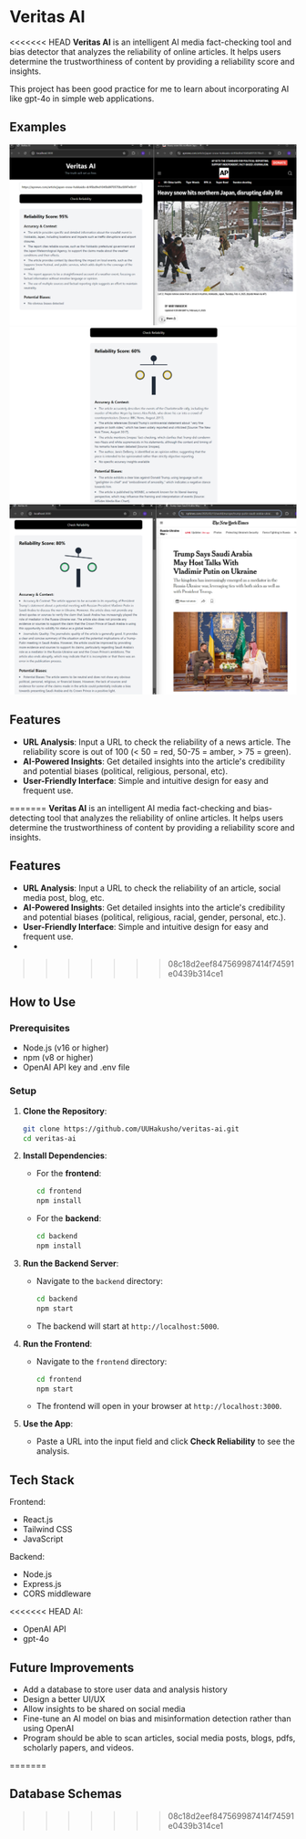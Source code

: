 # Veritas AI

<<<<<<< HEAD
**Veritas AI** is an intelligent AI media fact-checking tool and bias detector that analyzes the reliability of online articles. It helps users determine the trustworthiness of content by providing a reliability score and insights. 

This project has been good practice for me to learn about incorporating AI like gpt-4o in simple web applications.

## Examples
![Alt text](images/high-reliability-score-example.png)
![Alt text](images/amber-colour-example.png)
![Alt text](images/nytimes-high-example.png)

## Features
- **URL Analysis**: Input a URL to check the reliability of a news article. The reliability score is out of 100 (< 50 = red, 50-75 = amber, > 75 = green).
- **AI-Powered Insights**: Get detailed insights into the article's credibility and potential biases (political, religious, personal, etc). 
- **User-Friendly Interface**: Simple and intuitive design for easy and frequent use. 

=======
**Veritas AI** is an intelligent AI media fact-checking and bias-detecting tool that analyzes the reliability of online articles. It helps users determine the trustworthiness of content by providing a reliability score and insights. 

## Features
- **URL Analysis**: Input a URL to check the reliability of an article, social media post, blog, etc.
- **AI-Powered Insights**: Get detailed insights into the article's credibility and potential biases (political, religious, racial, gender, personal, etc.).
- **User-Friendly Interface**: Simple and intuitive design for easy and frequent use.
- 
>>>>>>> 08c18d2eef847569987414f74591e0439b314ce1
## How to Use

### Prerequisites
- Node.js (v16 or higher)
- npm (v8 or higher)
- OpenAI API key and .env file

### Setup

1. **Clone the Repository**:
   ```bash
   git clone https://github.com/UUHakusho/veritas-ai.git
   cd veritas-ai
   ```

2. **Install Dependencies**:
   - For the **frontend**:
     ```bash
     cd frontend
     npm install
     ```
   - For the **backend**:
     ```bash
     cd backend
     npm install
     ```

3. **Run the Backend Server**:
   - Navigate to the `backend` directory:
     ```bash
     cd backend
     npm start
     ```
   - The backend will start at `http://localhost:5000`.

4. **Run the Frontend**:
   - Navigate to the `frontend` directory:
     ```bash
     cd frontend
     npm start
     ```
   - The frontend will open in your browser at `http://localhost:3000`.

5. **Use the App**:
   - Paste a URL into the input field and click **Check Reliability** to see the analysis.

## Tech Stack

Frontend:
- React.js
- Tailwind CSS
- JavaScript

Backend:
- Node.js
- Express.js
- CORS middleware

<<<<<<< HEAD
AI:
- OpenAI API
- gpt-4o

## Future Improvements
- Add a database to store user data and analysis history
- Design a better UI/UX
- Allow insights to be shared on social media
- Fine-tune an AI model on bias and misinformation detection rather than using OpenAI
- Program should be able to scan articles, social media posts, blogs, pdfs, scholarly papers, and videos.


=======
## Database Schemas
>>>>>>> 08c18d2eef847569987414f74591e0439b314ce1
